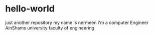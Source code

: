 # hello-world
just another repository
my name is nermeen
i'm a computer Engineer
AinShams university faculty of engineering
